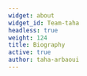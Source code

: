 ```yaml
---
widget: about
widget_id: Team-taha
headless: true
weight: 124
title: Biography
active: true
author: taha-arbaoui
---
```

